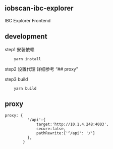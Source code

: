 ## iobscan-ibc-explorer
IBC Explorer Frontend


## development
step1 安装依赖
```
 	yarn install
```
step2 设置代理  详细参考 “## proxy”

step3 build
```
	yarn build
```

## proxy
```
proxy: {
          '/api':{
              target:'http://10.1.4.248:4003',
              secure:false,
              pathRewrite:{'^/api': '/'}
          },
        }
```

